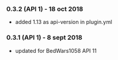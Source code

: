 ### 0.3.2 (API 1) - 18 oct 2018
- added 1.13 as api-version in plugin.yml

### 0.3.1 (API 1) - 8 sept 2018
- updated for BedWars1058 API 11